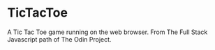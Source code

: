 # TicTacToe
A Tic Tac Toe game running on the web browser. From The Full Stack Javascript path of The Odin Project.
